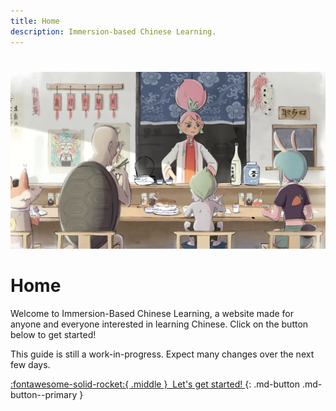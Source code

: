 ```yaml
---
title: Home
description: Immersion-based Chinese Learning.
---
```

# 

![welcome](./assets/graphics/monsterdiner.webp)

#  Home

Welcome to Immersion-Based Chinese Learning, a website made for anyone and everyone interested in learning Chinese. Click on the button below to get started!

This guide is still a work-in-progress. Expect many changes over the next few days.

[:fontawesome-solid-rocket:{ .middle }&nbsp; Let's get started! ](./preamble.md){: .md-button .md-button--primary }  

